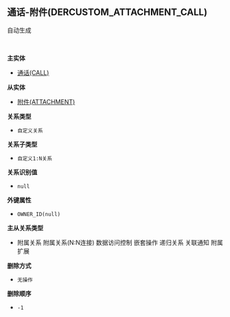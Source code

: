 ## 通话-附件(DERCUSTOM_ATTACHMENT_CALL) <!-- {docsify-ignore-all} -->

自动生成

<br>
<p class="panel-title"><b>主实体</b></p>

* [通话(CALL)](module/crm/call)

<p class="panel-title"><b>从实体</b></p>

* [附件(ATTACHMENT)](module/crm/attachment)

<p class="panel-title"><b>关系类型</b></p>

* `自定义关系`

<p class="panel-title"><b>关系子类型</b></p>

* `自定义1:N关系`

<p class="panel-title"><b>关系识别值</b></p>

* `null`

<p class="panel-title"><b>外键属性</b></p>

* `OWNER_ID(null)`

<p class="panel-title"><b>主从关系类型</b></p>

* <i class="fa fa-check-square"/></i> 附属关系 <i class="fa fa-square"/></i> 附属关系(N:N连接) <i class="fa fa-square"/></i> 数据访问控制 <i class="fa fa-check-square"/></i> 嵌套操作 <i class="fa fa-square"/></i> 递归关系 <i class="fa fa-square"/></i> 关联通知 <i class="fa fa-square"/></i> 附属扩展

<p class="panel-title"><b>删除方式</b></p>

* `无操作`

<p class="panel-title"><b>删除顺序</b></p>

* `-1`

